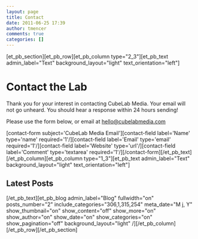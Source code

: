 ```yaml
---
layout: page
title: Contact
date: 2011-06-25 17:39
author: tmencer
comments: true
categories: []
---
```

[et_pb_section][et_pb_row][et_pb_column type="2_3"][et_pb_text admin_label="Text" background_layout="light" text_orientation="left"]
<h1>Contact the Lab</h1>
Thank you for your interest in contacting CubeLab Media. Your email will not go unheard. You should hear a response within 24 hours sending!

Please use the form below, or email at <a href="mailto:hello@cubelabmedia.com">hello@cubelabmedia.com</a>

[contact-form subject='CubeLab Media Email'][contact-field label='Name' type='name' required='1'/][contact-field label='Email' type='email' required='1'/][contact-field label='Website' type='url'/][contact-field label='Comment' type='textarea' required='1'/][/contact-form][/et_pb_text][/et_pb_column][et_pb_column type="1_3"][et_pb_text admin_label="Text" background_layout="light" text_orientation="left"]
<h2>Latest Posts</h2>
[/et_pb_text][et_pb_blog admin_label="Blog" fullwidth="on" posts_number="2" include_categories="306,1,315,254" meta_date="M j, Y" show_thumbnail="on" show_content="off" show_more="on" show_author="on" show_date="on" show_categories="on" show_pagination="off" background_layout="light" /][/et_pb_column][/et_pb_row][/et_pb_section]
